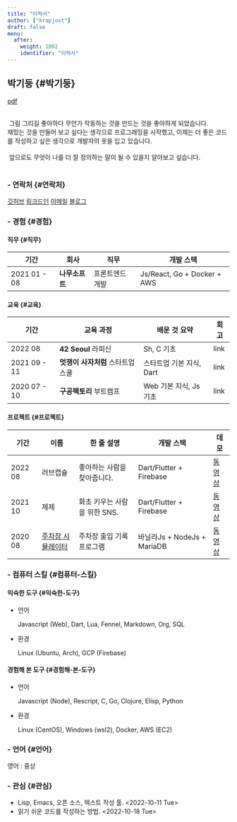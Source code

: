 ```yaml
---
title: "이력서"
author: ["krapjost"]
draft: false
menu:
  after:
    weight: 1002
    identifier: "이력서"
---
```


## 박기둥 {#박기둥}

[pdf](../resume_ko.pdf)

<div class="verse">

<br />
&nbsp;그림 그리길 좋아하다 무언가 작동하는 것을 만드는 것을 좋아하게 되었습니다.<br />
재밌는 것을 만들어 보고 싶다는 생각으로 프로그래밍을 시작했고, 이제는 더 좋은 코드를 작성하고 싶은 생각으로 개발자의 옷을 입고 있습니다.<br />
<br />
&nbsp;앞으로도 무엇이 나를 더 잘 정의하는 말이 될 수 있을지 알아보고 싶습니다.<br />
<br />

</div>


### - 연락처 {#연락처}

[깃허브](https://github.com/krapjost)
[링크드인](https://www.linkedin.com/in/gidoong-park-3a0b751b1/)
[이메일](mailto:krapjost@gmail.com)
[블로그](https://krapjost.github.io/ko/)


### - 경험 {#경험}


#### 직무 {#직무}

| 기간         | 회사      | 직무     | 개발 스택                   |
|------------|---------|--------|-------------------------|
| 2021 01 - 08 | **나무소프트** | 프론트엔드 개발 | Js/React, Go + Docker + AWS |


#### 교육 {#교육}

| 기간         | 교육 과정            | 배운 것 요약     | 회고 |
|------------|------------------|-------------|----|
| 2022 08      | **42 Seoul** 라피신  | Sh, C 기초       | link |
| 2021 09 - 11 | **멋쟁이 사자처럼** 스타트업 스쿨 | 스타트업 기본 지식, Dart | link |
| 2020 07 - 10 | **구공팩토리** 부트캠프 | Web 기본 지식, Js 기초 | link |


#### 프로젝트 {#프로젝트}

| 기간    | 이름                                                | 한 줄 설명         | 개발 스택                | 데모                                               |
|-------|---------------------------------------------------|----------------|----------------------|--------------------------------------------------|
| 2022 08 | 러브캡슐                                            | 좋아하는 사람을 찾아줍니다. | Dart/Flutter + Firebase  | [동영상](https://vimeo.com/761317519)              |
| 2021 10 | 제제                                                | 화초 키우는 사람을 위한 SNS. | Dart/Flutter + Firebase  | [동영상](https://vimeo.com/652749941)              |
| 2020 08 | [주차장 시뮬레이터](https://github.com/krapjost/parkinglot) | 주차장 출입 기록 프로그램 | 바닐라Js + NodeJs + MariaDB | [동영상](https://www.youtube.com/watch?v=Rhi-OBtbe5c) |


### - 컴퓨터 스킬 {#컴퓨터-스킬}


#### 익숙한 도구 {#익숙한-도구}

<!--list-separator-->

-  언어

    Javascript (Web), Dart, Lua, Fennel, Markdown, Org, SQL

<!--list-separator-->

-  환경

    Linux (Ubuntu, Arch), GCP (Firebase)


#### 경험해 본 도구 {#경험해-본-도구}

<!--list-separator-->

-  언어

    Javascript (Node), Rescript, C, Go, Clojure, Elisp, Python

<!--list-separator-->

-  환경

    Linux (CentOS), Windows (wsl2), Docker, AWS (EC2)


### - 언어 {#언어}

영어 : 중상


### - 관심 {#관심}

-   Lisp, Emacs, 오픈 소스, 텍스트 작성 툴. <span class="timestamp-wrapper"><span class="timestamp">&lt;2022-10-11 Tue&gt;</span></span>
-   읽기 쉬운 코드를 작성하는 방법. <span class="timestamp-wrapper"><span class="timestamp">&lt;2022-10-18 Tue&gt;</span></span>
